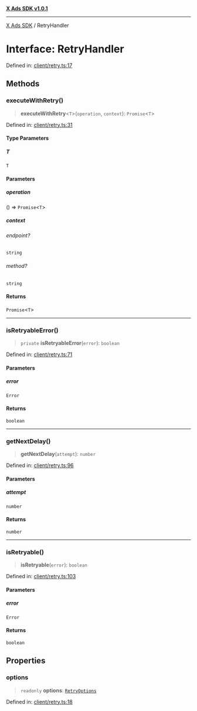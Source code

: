[**X Ads SDK v1.0.1**](../README.md)

***

[X Ads SDK](../globals.md) / RetryHandler

# Interface: RetryHandler

Defined in: [client/retry.ts:17](https://github.com/kage1020/x-ads-sdk/blob/main/src/client/retry.ts#L17)

## Methods

### executeWithRetry()

> **executeWithRetry**\<`T`\>(`operation`, `context`): `Promise`\<`T`\>

Defined in: [client/retry.ts:31](https://github.com/kage1020/x-ads-sdk/blob/main/src/client/retry.ts#L31)

#### Type Parameters

##### T

`T`

#### Parameters

##### operation

() => `Promise`\<`T`\>

##### context

###### endpoint?

`string`

###### method?

`string`

#### Returns

`Promise`\<`T`\>

***

### isRetryableError()

> `private` **isRetryableError**(`error`): `boolean`

Defined in: [client/retry.ts:71](https://github.com/kage1020/x-ads-sdk/blob/main/src/client/retry.ts#L71)

#### Parameters

##### error

`Error`

#### Returns

`boolean`

***

### getNextDelay()

> **getNextDelay**(`attempt`): `number`

Defined in: [client/retry.ts:96](https://github.com/kage1020/x-ads-sdk/blob/main/src/client/retry.ts#L96)

#### Parameters

##### attempt

`number`

#### Returns

`number`

***

### isRetryable()

> **isRetryable**(`error`): `boolean`

Defined in: [client/retry.ts:103](https://github.com/kage1020/x-ads-sdk/blob/main/src/client/retry.ts#L103)

#### Parameters

##### error

`Error`

#### Returns

`boolean`

## Properties

### options

> `readonly` **options**: [`RetryOptions`](RetryOptions.md)

Defined in: [client/retry.ts:18](https://github.com/kage1020/x-ads-sdk/blob/main/src/client/retry.ts#L18)
